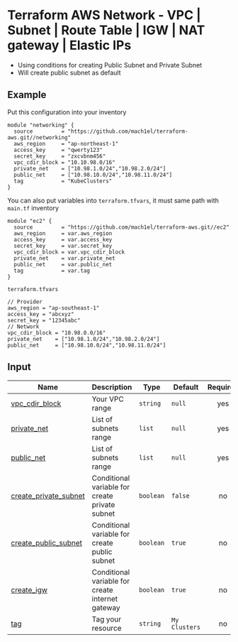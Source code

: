 # Terraform AWS Network - VPC | Subnet | Route Table | IGW | NAT gateway | Elastic IPs

* Using conditions for creating Public Subnet and Private Subnet
* Will create public subnet as default

## Example
Put this configuration into your inventory

```
module "networking" {
  source         = "https://github.com/mach1el/terraform-aws.git//networking"
  aws_region     = "ap-northeast-1"
  access_key     = "qwerty123"
  secret_key     = "zxcvbnm456"
  vpc_cdir_block = "10.10.98.0/16"
  private_net    = ["10.98.1.0/24","10.98.2.0/24"]
  public_net     = ["10.98.10.0/24","10.98.11.0/24"]
  tag            = "KubeClusters"
}
```

You can also put variables into `terraform.tfvars`, it must same path with `main.tf` inventory

```
module "ec2" {
  source         = "https://github.com/mach1el/terraform-aws.git//ec2"
  aws_region     = var.aws_region
  access_key     = var.access_key
  secret_key     = var.secret_key
  vpc_cdir_block = var.vpc_cdir_block
  private_net    = var.private_net
  public_net     = var.public_net
  tag            = var.tag
}
```

`terraform.tfvars`

```
// Provider
aws_region = "ap-southeast-1"
access_key = "abcxyz"
secret_key = "12345abc"
// Network
vpc_cdir_block = "10.98.0.0/16"
private_net    = ["10.98.1.0/24","10.98.2.0/24"]
public_net     = ["10.98.10.0/24","10.98.11.0/24"]
```

## Input
| Name | Description | Type | Default | Required |
|------|-------------|------|---------|:--------:|
|<a name="vpc_cdir_block"></a> [vpc_cdir_block](#) | Your VPC range | `string` | `null` | yes |
|<a name="private_net"></a> [private_net](#) | List of subnets range | `list` | `null` | yes |
|<a name="public_net"></a> [public_net](#) | List of subnets range | `list` | `null` | yes |
|<a name="create_private_subnet"></a> [create_private_subnet](#) | Conditional variable for create private subnet | `boolean` | `false` | no |
|<a name="create_public_subnet"></a> [create_public_subnet](#) | Conditional variable for create public subnet | `boolean` | `true` | no |
|<a name="create_igw"></a> [create_igw](#) | Conditional variable for create internet gateway | `boolean` | `true` | no |
|<a name="tag"></a> [tag](#) | Tag your resource | `string` | `My Clusters` | no |